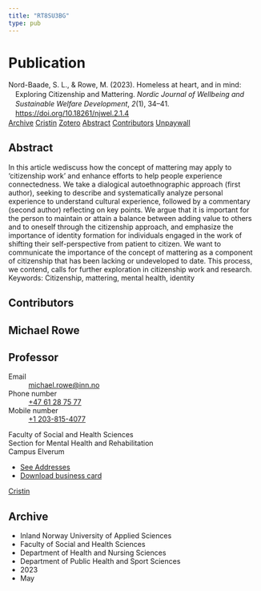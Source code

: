 ```yaml
---
title: "RT8SU3BG"
type: pub
---
```

<h1>Publication</h1>
<article id="csl-bib-container-RT8SU3BG" class="csl-bib-container">
  <div class="csl-bib-body" style="line-height: 1.35; padding-left: 1em; text-indent:-1em;">
  <div class="csl-entry">Nord-Baade, S. L., &amp; Rowe, M. (2023). Homeless at heart, and in mind: Exploring Citizenship and Mattering. <i>Nordic Journal of Wellbeing and Sustainable Welfare Development</i>, <i>2</i>(1), 34&#x2013;41. <a href="https://doi.org/10.18261/njwel.2.1.4">https://doi.org/10.18261/njwel.2.1.4</a></div>
</div>
  <div class="csl-bib-buttons">
    <a href="#taxonomy-article-RT8SU3BG" class="csl-bib-button">Archive</a>
    <a href="https://app.cristin.no/results/show.jsf?id=2145725" alt="Cristin URL" class="csl-bib-button">Cristin</a>
    <a href="http://zotero.org/groups/5402882/items/RT8SU3BG" alt="Zotero URL" class="csl-bib-button">Zotero</a>
    <a href="#abstract-article-RT8SU3BG" class="csl-bib-button">Abstract</a>
    <a href="#contributors-article-RT8SU3BG" class="csl-bib-button">Contributors</a>
    <a href="https://doi.org/10.18261/njwel.2.1.4" class="csl-bib-button">Unpaywall</a>
  </div>
  <div id="csl-bib-meta-container-RT8SU3BG"></div>
</article>
<div id="csl-bib-meta-RT8SU3BG" class="csl-bib-meta">
  <article id="abstract-article-RT8SU3BG" class="abstract-article">
    <h1>Abstract</h1>
    In this article wediscuss how the concept of mattering may apply to ‘citizenship work’ and enhance efforts to help people experience connectedness. We take a dialogical autoethnographic approach (first author), seeking to describe and systematically analyze personal experience to understand cultural experience, followed by a commentary (second author) reflecting on key points. We argue that it is important for the person to maintain or attain a balance between adding value to others and to oneself through the citizenship approach, and emphasize the importance of identity formation for individuals engaged in the work of shifting their self-perspective from patient to citizen. We want to communicate the importance of the concept of mattering as a component of citizenship that has been lacking or undeveloped to date. This process, we contend, calls for further exploration in citizenship work and research. Keywords: Citizenship, mattering, mental health, identity
  </article>
  <article id="contributors-article-RT8SU3BG" class="contributors-article">
    <h1>Contributors</h1>
    <div class="personas"> <div class="vrtx-hinn-person-card"> <div class="photo"> <i class="lar la-user-circle missing-person"></i> </div> <div class="info"> <hgroup><h1>Michael Rowe</h1> <h2>Professor</h2> </hgroup><dl> <dt>Email</dt> <dd> <a href="mailto:michael.rowe@inn.no">michael.rowe@inn.no</a> </dd> <dt>Phone number</dt> <dd><a href="tel:+4761287577"> +47 61 28 75 77 </a></dd> <dt>Mobile number</dt> <dd><a href="tel:+12038154077"> +1 203-815-4077 </a></dd> </dl> <p> Faculty of Social and Health Sciences<br> Section for Mental Health and Rehabilitation<br> Campus Elverum </p> <ul class="vrtx-hinn-links"> <li><a href="https://www.inn.no/english/find-an-employee/michael-rowe.html#vrtx-hinn-addresses">See Addresses</a></li> <li><a href="https://www.inn.no/english/find-an-employee/michael-rowe.html?vrtx=vcf">Download business card</a></li> </ul> </div> </div> <a href="https://app.cristin.no/persons/show.jsf?id=1633679" alt="Cristin URL" class="personas-cristin">Cristin</a> </div>
  </article>
  <article id="taxonomy-article-RT8SU3BG" class="taxonomy-article">
    <h1>Archive</h1>
    <ul>
      <li>Inland Norway University of Applied Sciences</li>
      <li>Faculty of Social and Health Sciences</li>
      <li>Department of Health and Nursing Sciences</li>
      <li>Department of Public Health and Sport Sciences</li>
      <li>2023</li>
      <li>May</li>
    </ul>
  </article>
</div>
